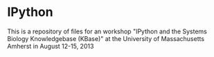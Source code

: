 IPython
=======

This is a repository of files for an workshop "IPython and the Systems Biology Knowledgebase (KBase)" at the University of Massachusetts Amherst in August 12-15, 2013
